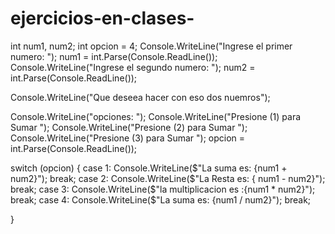 # ejercicios-en-clases-

int num1, num2;
int opcion = 4;
Console.WriteLine("Ingrese el primer numero: ");
num1 = int.Parse(Console.ReadLine());
Console.WriteLine("Ingrese el segundo numero: ");
num2 = int.Parse(Console.ReadLine());

Console.WriteLine("Que deseea hacer con eso dos nuemros");

Console.WriteLine("opciones: ");
Console.WriteLine("Presione (1) para Sumar ");
Console.WriteLine("Presione (2) para Sumar ");
Console.WriteLine("Presione (3) para Sumar ");
opcion = int.Parse(Console.ReadLine());

switch (opcion)
{
    case 1:
        Console.WriteLine($"La suma es: {num1 + num2}");
        break;
    case 2:
        Console.WriteLine($"La Resta es:  { num1 - num2}");
        break;
    case 3:
        Console.WriteLine($"la multiplicacion es :{num1 * num2}");
        break;
    case 4:
        Console.WriteLine($"La suma es: {num1 / num2}");
        break;

}    

